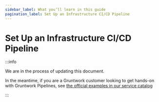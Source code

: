 ```yaml
---
sidebar_label: What you’ll learn in this guide
pagination_label: Set Up an Infrastructure CI/CD Pipeline
---
```


# Set Up an Infrastructure CI/CD Pipeline

:::info

We are in the process of updating this document. 

In the meantime, if you are a Gruntwork customer looking to get hands-on with Gruntwork Pipelines, see [the official examples in our service catalog](https://github.com/gruntwork-io/terraform-aws-service-catalog/tree/master/examples/for-production/gruntwork-pipelines)

:::
